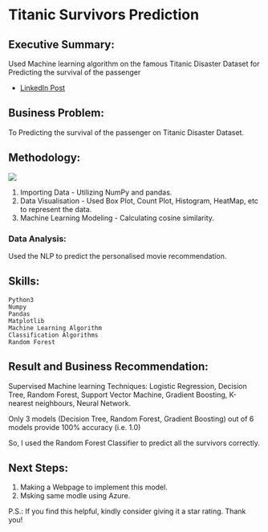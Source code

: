 # Titanic Survivors Prediction

## Executive Summary: 

Used Machine learning algorithm on the famous Titanic Disaster Dataset for Predicting the survival of the passenger

- [LinkedIn Post](https://www.linkedin.com/posts/devanshi-nigam_internship-bharatintern-datascienceintern-activity-7114632007631941632-HiP3?utm_source=share&utm_medium=member_desktop)

## Business Problem:

To Predicting the survival of the passenger on Titanic Disaster Dataset.

## Methodology:

<img src="https://static1.squarespace.com/static/5006453fe4b09ef2252ba068/5095eabce4b06cb305058603/5095eabce4b02d37bef4c24c/1352002236895/100_anniversary_titanic_sinking_by_esai8mellows-d4xbme8.jpg">

1. Importing Data - Utilizing NumPy and pandas.
2. Data Visualisation - Used Box Plot, Count Plot, Histogram, HeatMap, etc to represent the data.
3. Machine Learning Modeling - Calculating cosine similarity.

### Data Analysis:

Used the NLP to predict the personalised movie recommendation.

## Skills:

    Python3
    Numpy
    Pandas
    Matplotlib
    Machine Learning Algorithm
    Classification Algorithms
    Random Forest

## Result and Business Recommendation:

Supervised Machine learning Techniques: Logistic Regression, Decision Tree, Random Forest, Support Vector Machine, Gradient Boosting, K-nearest neighbours, Neural Network.

Only 3 models (Decision Tree, Random Forest, Gradient Boosting) out of 6 models provide 100% accuracy (i.e. 1.0)

So, I used the Random Forest Classifier to predict all the survivors correctly.

## Next Steps:

1. Making a Webpage to implement this model.
2. Msking same modle using Azure.


P.S.: If you find this helpful, kindly consider giving it a star rating. Thank you!
